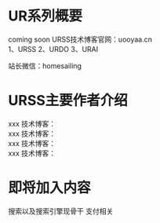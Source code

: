 #   UR系列概要
   coming soon
   URSS技术博客官网：uooyaa.cn  
   1、URSS
   2、URDO
   3、URAI
   
   站长微信：homesailing
  
#   URSS主要作者介绍  
   xxx  技术博客：  
   xxx  技术博客：   
   xxx  技术博客：   
   xxx  技术博客：
   
   
#   即将加入内容
   搜索以及搜索引擎现骨干
   支付相关
   
   
   
   